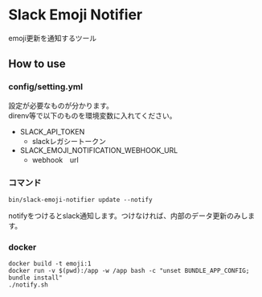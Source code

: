 # Slack Emoji Notifier

emoji更新を通知するツール

## How to use

### config/setting.yml

設定が必要なものが分かります。  
direnv等で以下のものを環境変数に入れてください。

* SLACK_API_TOKEN
  * slackレガシートークン
* SLACK_EMOJI_NOTIFICATION_WEBHOOK_URL
  * webhook　url

### コマンド

```
bin/slack-emoji-notifier update --notify
```

notifyをつけるとslack通知します。つけなければ、内部のデータ更新のみします。

### docker

```
docker build -t emoji:1
docker run -v $(pwd):/app -w /app bash -c "unset BUNDLE_APP_CONFIG; bundle install"
./notify.sh
```


